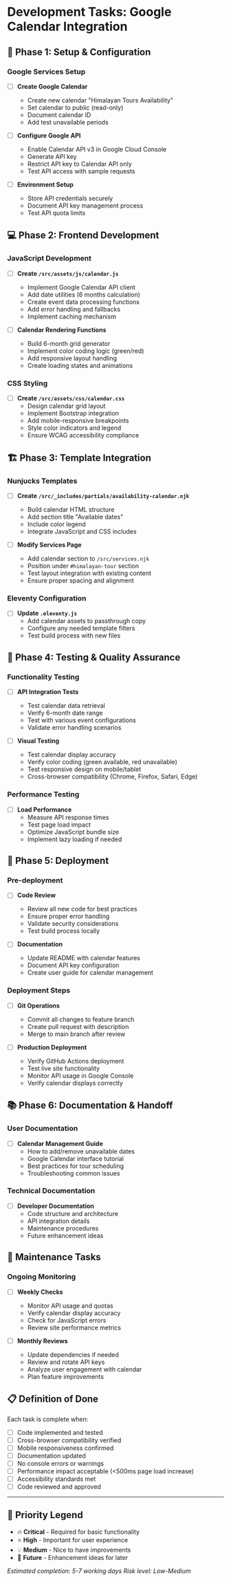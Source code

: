 # Development Tasks: Google Calendar Integration

## 🚀 Phase 1: Setup & Configuration

### Google Services Setup
- [ ] **Create Google Calendar**
  - Create new calendar "Himalayan Tours Availability"
  - Set calendar to public (read-only)
  - Document calendar ID
  - Add test unavailable periods

- [ ] **Configure Google API**
  - Enable Calendar API v3 in Google Cloud Console
  - Generate API key
  - Restrict API key to Calendar API only
  - Test API access with sample requests

- [ ] **Environment Setup**
  - Store API credentials securely
  - Document API key management process
  - Test API quota limits

## 💻 Phase 2: Frontend Development

### JavaScript Development
- [ ] **Create `/src/assets/js/calendar.js`**
  - Implement Google Calendar API client
  - Add date utilities (6 months calculation)
  - Create event data processing functions
  - Add error handling and fallbacks
  - Implement caching mechanism

- [ ] **Calendar Rendering Functions**
  - Build 6-month grid generator
  - Implement color coding logic (green/red)
  - Add responsive layout handling
  - Create loading states and animations

### CSS Styling
- [ ] **Create `/src/assets/css/calendar.css`**
  - Design calendar grid layout
  - Implement Bootstrap integration
  - Add mobile-responsive breakpoints
  - Style color indicators and legend
  - Ensure WCAG accessibility compliance

## 🏗️ Phase 3: Template Integration

### Nunjucks Templates
- [ ] **Create `/src/_includes/partials/availability-calendar.njk`**
  - Build calendar HTML structure
  - Add section title "Available dates"
  - Include color legend
  - Integrate JavaScript and CSS includes

- [ ] **Modify Services Page**
  - Add calendar section to `/src/services.njk`
  - Position under `#himalayan-tour` section
  - Test layout integration with existing content
  - Ensure proper spacing and alignment

### Eleventy Configuration
- [ ] **Update `.eleventy.js`**
  - Add calendar assets to passthrough copy
  - Configure any needed template filters
  - Test build process with new files

## 🧪 Phase 4: Testing & Quality Assurance

### Functionality Testing
- [ ] **API Integration Tests**
  - Test calendar data retrieval
  - Verify 6-month date range
  - Test with various event configurations
  - Validate error handling scenarios

- [ ] **Visual Testing**
  - Test calendar display accuracy
  - Verify color coding (green available, red unavailable)
  - Test responsive design on mobile/tablet
  - Cross-browser compatibility (Chrome, Firefox, Safari, Edge)

### Performance Testing
- [ ] **Load Performance**
  - Measure API response times
  - Test page load impact
  - Optimize JavaScript bundle size
  - Implement lazy loading if needed

## 🚀 Phase 5: Deployment

### Pre-deployment
- [ ] **Code Review**
  - Review all new code for best practices
  - Ensure proper error handling
  - Validate security considerations
  - Test build process locally

- [ ] **Documentation**
  - Update README with calendar features
  - Document API key configuration
  - Create user guide for calendar management

### Deployment Steps
- [ ] **Git Operations**
  - Commit all changes to feature branch
  - Create pull request with description
  - Merge to main branch after review

- [ ] **Production Deployment**
  - Verify GitHub Actions deployment
  - Test live site functionality
  - Monitor API usage in Google Console
  - Verify calendar displays correctly

## 📚 Phase 6: Documentation & Handoff

### User Documentation
- [ ] **Calendar Management Guide**
  - How to add/remove unavailable dates
  - Google Calendar interface tutorial
  - Best practices for tour scheduling
  - Troubleshooting common issues

### Technical Documentation
- [ ] **Developer Documentation**
  - Code structure and architecture
  - API integration details
  - Maintenance procedures
  - Future enhancement ideas

## 🔧 Maintenance Tasks

### Ongoing Monitoring
- [ ] **Weekly Checks**
  - Monitor API usage and quotas
  - Verify calendar display accuracy
  - Check for JavaScript errors
  - Review site performance metrics

- [ ] **Monthly Reviews**
  - Update dependencies if needed
  - Review and rotate API keys
  - Analyze user engagement with calendar
  - Plan feature improvements

## 📋 Definition of Done

Each task is complete when:
- [ ] Code implemented and tested
- [ ] Cross-browser compatibility verified
- [ ] Mobile responsiveness confirmed  
- [ ] Documentation updated
- [ ] No console errors or warnings
- [ ] Performance impact acceptable (<500ms page load increase)
- [ ] Accessibility standards met
- [ ] Code reviewed and approved

---

## 🎯 Priority Legend
- 🔥 **Critical** - Required for basic functionality
- ⭐ **High** - Important for user experience
- 💡 **Medium** - Nice to have improvements
- 🔮 **Future** - Enhancement ideas for later

*Estimated completion: 5-7 working days*
*Risk level: Low-Medium*